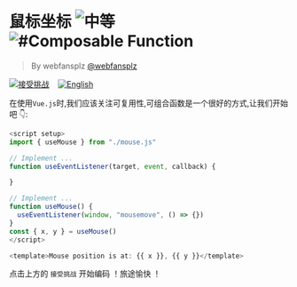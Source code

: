 <!--info-header-start--><h1>鼠标坐标 <img src="https://img.shields.io/badge/-%E4%B8%AD%E7%AD%89-d9901a" alt="中等"/> <img src="https://img.shields.io/badge/-%23Composable%20Function-999" alt="#Composable Function"/></h1><blockquote><p>By webfansplz <a href="https://github.com/webfansplz" target="_blank">@webfansplz</a></p></blockquote><p><a href="https://sfc.vuejs.org/#eyJBcHAudnVlIjoiPHNjcmlwdCBzZXR1cD5cbmltcG9ydCB7IHVzZU1vdXNlIH0gZnJvbSBcIi4vbW91c2UuanNcIlxuXG4vLyBJbXBsZW1lbnQgLi4uXG5mdW5jdGlvbiB1c2VFdmVudExpc3RlbmVyKHRhcmdldCwgZXZlbnQsIGNhbGxiYWNrKSB7XG5cbn1cblxuLy8gSW1wbGVtZW50IC4uLlxuZnVuY3Rpb24gdXNlTW91c2UoKSB7XG4gIHVzZUV2ZW50TGlzdGVuZXIod2luZG93LCBcIm1vdXNlbW92ZVwiLCAoKSA9PiB7fSlcbn1cbmNvbnN0IHsgeCwgeSB9ID0gdXNlTW91c2UoKVxuPC9zY3JpcHQ+XG5cbjx0ZW1wbGF0ZT5Nb3VzZSBwb3NpdGlvbiBpcyBhdDoge3sgeCB9fSwge3sgeSB9fTwvdGVtcGxhdGU+XG4ifQ==" target="_blank"><img src="https://img.shields.io/badge/-%E6%8E%A5%E5%8F%97%E6%8C%91%E6%88%98-213547?logo=vue.js&logoColor=42b883" alt="接受挑战"/></a> &nbsp;&nbsp;&nbsp;<a href="./README.md" target="_blank"><img src="https://img.shields.io/badge/-English-gray" alt="English"/></a> </p><!--info-header-end-->


在使用`Vue.js`时,我们应该关注可复用性,可组合函数是一个很好的方式,让我们开始吧 👇: 


```ts
<script setup>
import { useMouse } from "./mouse.js"

// Implement ...
function useEventListener(target, event, callback) {

}

// Implement ...
function useMouse() {
  useEventListener(window, "mousemove", () => {})
}
const { x, y } = useMouse()
</script>

<template>Mouse position is at: {{ x }}, {{ y }}</template>


```

点击上方的 `接受挑战` 开始编码 ！旅途愉快 ！
